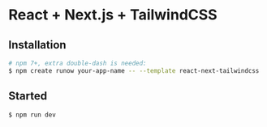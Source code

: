 # React + Next.js + TailwindCSS

## Installation

```bash
# npm 7+, extra double-dash is needed:
$ npm create runow your-app-name -- --template react-next-tailwindcss
```

## Started

```bash
$ npm run dev
```